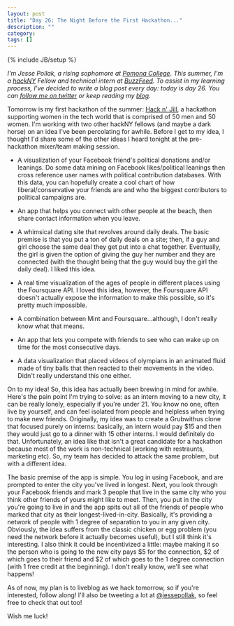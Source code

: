 ```yaml
---
layout: post
title: "Day 26: The Night Before the First Hackathon..."
description: ""
category: 
tags: []
---
```

{% include JB/setup %}

*I'm Jesse Pollak, a rising sophomore at [Pomona College](http://pomona.edu). This summer, I'm a [hackNY](http://hackny.org) Fellow and technical intern at [BuzzFeed](http://buzzfeed.com). To assist in my learning process, I've decided to write a blog post every day: today is day 26. You can [follow me on twitter](http://twitter.com/jessepollak) or keep reading my [blog](http://jessepollak.me).*

Tomorrow is my first hackathon of the summer: [Hack n' Jill](http://hacknjill.com), a hackathon supporting women in the tech world that is comprised of 50 men and 50 women. I'm working with two other hackNY fellows (and maybe a dark horse) on an idea I've been percolating for awhile. Before I get to my idea, I thought I'd share some of the other ideas I heard tonight at the pre-hackathon mixer/team making session.

* A visualization of your Facebook friend's political donations and/or leanings. Do some data mining on Facebook likes/political leanings then cross reference user names with political contribution databases. With this data, you can hopefully create a cool chart of how liberal/conservative your friends are and who the biggest contributors to political campaigns are.

* An app that helps you connect with other people at the beach, then share contact information when you leave.

* A whimsical dating site that revolves around daily deals. The basic premise is that you put a ton of daily deals on a site; then, if a guy and girl choose the same deal they get put into a chat together. Eventually, the girl is given the option of giving the guy her number and they are connected (with the thought being that the guy would buy the girl the daily deal). I liked this idea.

* A real time visualization of the ages of people in different places using the Foursquare API. I loved this idea, however, the Foursquare API doesn't actually expose the information to make this possible, so it's pretty much impossible.

* A combination between Mint and Foursquare...although, I don't really know what that means.

* An app that lets you compete with friends to see who can wake up on time for the most consecutive days. 

* A data visualization that placed videos of olympians in an animated fluid made of tiny balls that then reacted to their movements in the video. Didn't really understand this one either.

On to my idea! So, this idea has actually been brewing in mind for awhile. Here's the pain point I'm trying to solve: as an intern moving to a new city, it can be really lonely, especially if you're under 21. You know no one, often live by yourself, and can feel isolated from people and helpless when trying to make new friends. Originally, my idea was to create a Grubwithus clone that focused purely on interns: basically, an intern would pay $15 and then they would just go to a dinner with 15 other interns. I would definitely do that. Unfortunately, an idea like that isn't a great candidate for a hackathon because most of the work is non-technical (working with restraunts, marketing etc). So, my team has decided to attack the same problem, but with a different idea. 

The basic premise of the app is simple. You log in using Facebook, and are prompted to enter the city you've lived in longest. Next, you look through your Facebook friends and mark 3 people that live in the same city who you think other friends of yours might like to meet. Then, you put in the city you're going to live in and the app spits out all of the friends of people who marked that city as their longest-lived-in-city. Basically, it's providing a network of people with 1 degree of separation to you in any given city. Obviously, the idea suffers from the classic chicken or egg problem (you need the network before it actually becomes useful), but I still think it's interesting. I also think it could be incentivized a little: maybe making it so the person who is going to the new city pays $5 for the connection, $2 of which goes to their friend and $2 of which goes to the 1 degree connection (with 1 free credit at the beginning). I don't really know, we'll see what happens!

As of now, my plan is to liveblog as we hack tomorrow, so if you're interested, follow along! I'll also be tweeting a lot at [@jessepollak](http://twitter.com/jessepollak), so feel free to check that out too!

Wish me luck!